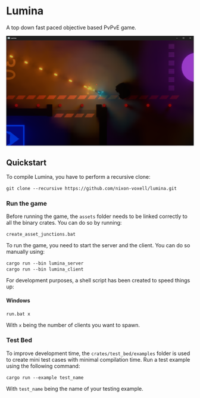 # Lumina

A top down fast paced objective based PvPvE game.

![screenshot](./.github/assets/screenshot.png)

## Quickstart

To compile Lumina, you have to perform a recursive clone:

```
git clone --recursive https://github.com/nixon-voxell/lumina.git
```

### Run the game

Before running the game, the `assets` folder needs to be linked correctly to all the binary crates.
You can do so by running:

```
create_asset_junctions.bat
```

To run the game, you need to start the server and the client.
You can do so manually using:

```
cargo run --bin lumina_server
cargo run --bin lumina_client
```

For development purposes, a shell script has been created to speed things up:

#### Windows

```
run.bat x
```

With `x` being the number of clients you want to spawn.

### Test Bed

To improve development time, the `crates/test_bed/examples` folder is used to create mini test cases with minimal compilation time. Run a test example using the following command:

```
cargo run --example test_name
```

With `test_name` being the name of your testing example.
